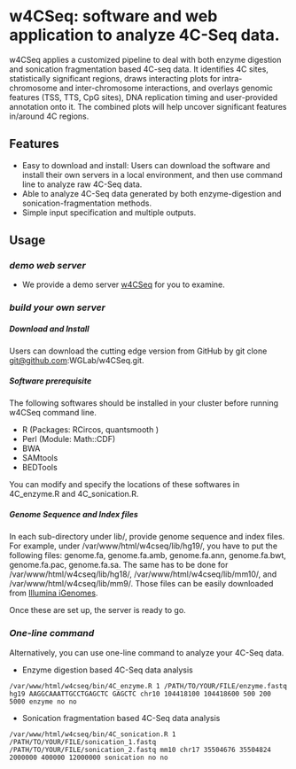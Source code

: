 # w4CSeq: software and web application to analyze 4C-Seq data.

w4CSeq applies a customized pipeline to deal with both enzyme digestion and sonication fragmentation based 4C-seq data. 
It identifies 4C sites, statistically significant regions, draws interacting plots for intra-chromosome and inter-chromosome interactions, and overlays genomic features (TSS, TTS, CpG sites), DNA replication timing and user-provided annotation onto it. 
The combined plots will help uncover significant features in/around 4C regions. 

## Features
* Easy to download and install: Users can download the software and install their own servers in a local environment, and then use command line to analyze raw 4C-Seq data.
* Able to analyze 4C-Seq data generated by both enzyme-digestion and sonication-fragmentation methods.
* Simple input specification and multiple outputs.


## Usage
### *demo web server*
* We provide a demo server [w4CSeq](http://w4cseq.wglab.org/) for you to examine. 

### *build your own server*

##### Download and Install
Users can download the cutting edge version from GitHub by git clone git@github.com:WGLab/w4CSeq.git.

##### Software prerequisite
The following softwares should be installed in your cluster before running w4CSeq command line.
  * R (Packages: RCircos, quantsmooth )
  * Perl (Module: Math::CDF)
  * BWA
  * SAMtools
  * BEDTools
 
You can modify and specify the locations of these softwares in 4C_enzyme.R and 4C_sonication.R.

##### Genome Sequence and Index files
In each sub-directory under lib/, provide genome sequence and index files. For example, under /var/www/html/w4cseq/lib/hg19/, you have to put the following files: genome.fa, genome.fa.amb, genome.fa.ann, genome.fa.bwt, genome.fa.pac, genome.fa.sa. The same has to be done for /var/www/html/w4cseq/lib/hg18/, /var/www/html/w4cseq/lib/mm10/, and /var/www/html/w4cseq/lib/mm9/. Those files can be easily downloaded from [Illumina iGenomes](http://support.illumina.com/sequencing/sequencing_software/igenome.html).

Once these are set up, the server is ready to go.

### *One-line command*
Alternatively, you can use one-line command to analyze your 4C-Seq data.
  * Enzyme digestion based 4C-Seq data analysis
```
/var/www/html/w4cseq/bin/4C_enzyme.R 1 /PATH/TO/YOUR/FILE/enzyme.fastq hg19 AAGGCAAATTGCCTGAGCTC GAGCTC chr10 104418100 104418600 500 200 5000 enzyme no no
```
  * Sonication fragmentation based 4C-Seq data analysis
```
/var/www/html/w4cseq/bin/4C_sonication.R 1 /PATH/TO/YOUR/FILE/sonication_1.fastq /PATH/TO/YOUR/FILE/sonication_2.fastq mm10 chr17 35504676 35504824 2000000 400000 12000000 sonication no no
```


